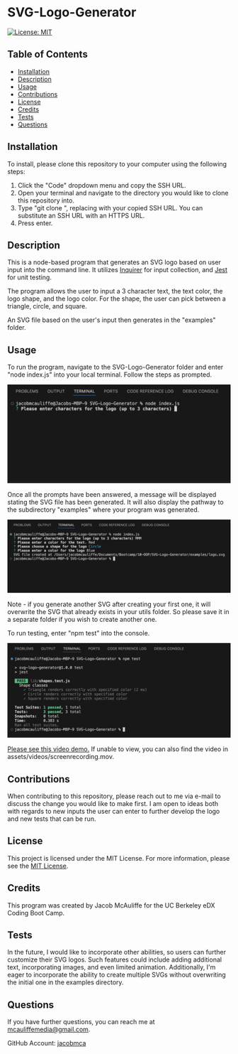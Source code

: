 # SVG-Logo-Generator
[![License: MIT](https://img.shields.io/badge/License-MIT-yellow.svg)](https://opensource.org/licenses/MIT)
## Table of Contents
* [Installation](#installation)
* [Description](#description)
* [Usage](#usage)
* [Contributions](#contributions)
* [License](#license)
* [Credits](#credits)
* [Tests](#tests)
* [Questions](#questions)
    
## Installation
To install, please clone this repository to your computer using the following steps:

1. Click the "Code" dropdown menu and copy the SSH URL.
2. Open your terminal and navigate to the directory you would like to clone this repository into.
3. Type "git clone <paste SSH URL>", replacing <paste SSH URL> with your copied SSH URL. You can substitute an SSH URL with an HTTPS URL.
4. Press enter.

## Description
This is a node-based program that generates an SVG logo based on user input into the command line. It utilizes [Inquirer](https://www.npmjs.com/package/inquirer/v/8.2.4) for input collection, and [Jest](https://www.npmjs.com/package/jest) for unit testing.

The program allows the user to input a 3 character text, the text color, the logo shape, and the logo color. For the shape, the user can pick between a triangle, circle, and square.

An SVG file based on the user's input then generates in the "examples" folder.

## Usage
To run the program, navigate to the SVG-Logo-Generator folder and enter "node index.js" into your local terminal. Follow the steps as prompted.

![Screenshot](assets/screenshots/screenshot1.png)

Once all the prompts have been answered, a message will be displayed stating the SVG file has been generated. It will also display the pathway to the subdirectory "examples" where your program was generated.

![Screenshot](assets/screenshots/screenshot2.png)

Note - if you generate another SVG after creating your first one, it will overwrite the SVG that already exists in your utils folder. So please save it in a separate folder if you wish to create another one.

To run testing, enter "npm test" into the console.

![Screenshot](assets/screenshots/screenshot3.png)

[Please see this video demo.](https://drive.google.com/file/d/1xsZLv7nv-89vbd_OTjTRmcBwgL7jsBaE/view?usp=drive_link) If unable to view, you can also find the video in assets/videos/screenrecording.mov.

## Contributions
When contributing to this repository, please reach out to me via e-mail to discuss the change you would like to make first. I am open to ideas both with regards to new inputs the user can enter to further develop the logo and new tests that can be run.

## License
This project is licensed under the MIT License. For more information, please see the [MIT License](https://opensource.org/licenses/MIT).

## Credits
This program was created by Jacob McAuliffe for the UC Berkeley eDX Coding Boot Camp.

## Tests
In the future, I would like to incorporate other abilities, so users can further customize their SVG logos. Such features could include adding additional text, incorporating images, and even limited animation. Additionally, I'm eager to incorporate the ability to create multiple SVGs without overwriting the initial one in the examples directory.

## Questions
If you have further questions, you can reach me at [mcauliffemedia@gmail.com](mailto:mcauliffemedia@gmail.com).

GitHub Account: [jacobmca](https://github.com/jacobmca)
